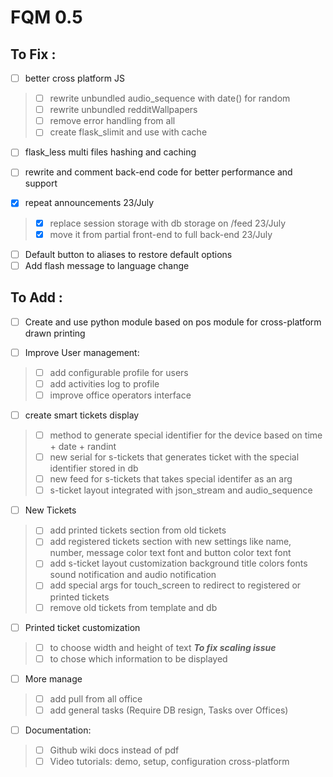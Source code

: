 # FQM 0.5

## To Fix :

- [ ] better cross platform JS
> - [ ] rewrite unbundled audio_sequence with date() for random
> - [ ] rewrite unbundled redditWallpapers
> - [ ] remove error handling from all
> - [ ] create flask_slimit and use with cache

- [ ] flask_less multi files hashing and caching

- [ ] rewrite and comment back-end code for better performance and support

- [x] repeat announcements 23/July
> - [x] replace session storage with db storage on /feed 23/July
> - [x] move it from partial front-end to full back-end 23/July

- [ ] Default button to aliases to restore default options
- [ ] Add flash message to language change

## To Add :

- [ ] Create and use python module based on pos module for cross-platform drawn printing

- [ ] Improve User management:
> - [ ] add configurable profile for users
> - [ ] add activities log to profile
> - [ ] improve office operators interface

- [ ] create smart tickets display
> - [ ] method to generate special identifier for the device based on time + date + randint
> - [ ] new serial for s-tickets that generates ticket with the special identifier stored in db
> - [ ] new feed for s-tickets that takes special identifer as an arg
> - [ ] s-ticket layout integrated with json_stream and audio_sequence 

- [ ] New Tickets
> - [ ] add printed tickets section from old tickets
> - [ ] add registered tickets section with new settings like name, number, message color text font and button color text font
> - [ ] add s-ticket layout customization background title colors fonts sound notification and audio notification
> - [ ] add special args for touch_screen to redirect to registered or printed tickets
> - [ ] remove old tickets from template and db

- [ ] Printed ticket customization
> - [ ] to choose width and height of text
> ***To fix scaling issue***
> - [ ] to chose which information to be displayed

- [ ] More manage
> - [ ] add pull from all office
> - [ ] add general tasks (Require DB resign, Tasks over Offices)

- [ ] Documentation:
> - [ ] Github wiki docs instead of pdf
> - [ ] Video tutorials: demo, setup, configuration cross-platform